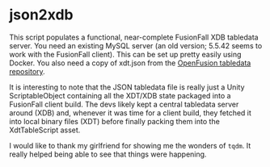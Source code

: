 # json2xdb
This script populates a functional, near-complete FusionFall XDB tabledata server.
You need an existing MySQL server (an old version; 5.5.42 seems to work with the FusionFall client). This can be set up pretty easily using Docker.
You also need a copy of xdt.json from the [OpenFusion tabledata repository](https://github.com/OpenFusionProject/tabledata).

It is interesting to note that the JSON tabledata file is really just a Unity ScriptableObject containing all the XDT/XDB state packaged into a FusionFall client build. The devs likely kept a central tabledata server around (XDB) and, whenever it was time for a client build, they fetched it into local binary files (XDT) before finally packing them into the XdtTableScript asset.

I would like to thank my girlfriend for showing me the wonders of `tqdm`. It really helped being able to see that things were happening. 

